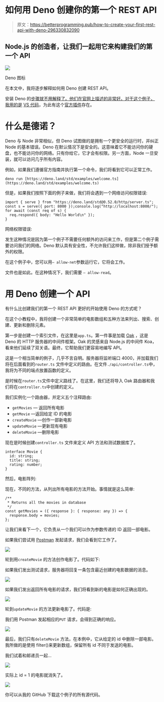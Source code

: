 # 如何用 Deno 创建你的第一个 REST API

> 原文：<https://betterprogramming.pub/how-to-create-your-first-rest-api-with-deno-296330832090>

## Node.js 的创造者，让我们一起用它来构建我们的第一个 API

![](img/89180a0b7b9ed1ed19e744a934fb9825.png)

Deno 图标

在本文中，我将逐步解释如何用 Deno 创建 REST API。

安装 Deno 的[步骤就不用解释了。他们在官网上描述的非常好。对于这个例子，我用的是](https://deno.land/#installation) [VS 代码](https://code.visualstudio.com/)，为此有这个[官方插件](https://marketplace.visualstudio.com/items?itemName=justjavac.vscode-deno)存在。

# 什么是德诺？

Deno 与 Node 非常相似，但 Deno 试图做的是拥有一个更安全的运行时，并纠正 Node 的基本错误。Deno 在默认情况下是安全的。这意味着它不能访问你的硬盘，也不能访问你的网络。只有你给它，它才会有权限。另一方面，Node 一旦安装，就可以访问几乎所有内容。

例如，如果我们遵循官方指南并执行第一个命令，我们将看到它可以正常工作。

```
deno run [https://deno.land/std/examples/welcome.ts](https://deno.land/std/examples/welcome.ts)
```

但是，如果我们按照下面的例子来做，我们将会遇到一个网络访问权限错误:

```
import { serve } from "https://deno.land/std@0.52.0/http/server.ts";
const s = serve({ port: 8000 });console.log("http://localhost:8000/");
for await (const req of s) {
  req.respond({ body: "Hello World\n" });
}
```

网络权限错误:

发生这种情况是因为第一个例子不需要任何额外的访问来工作，但是第二个例子需要访问我们的网络。Deno 默认具有安全性，不允许我们这样做，除非我们授予额外的权限。

在这个例子中，您可以用`— allow-net`参数运行它，它将会工作。

文件也是如此。在这种情况下，我们需要 `— allow-read`。

# 用 Deno 创建一个 API

有什么比创建我们的第一个 REST API 更好的开始使用 Deno 的方式呢？

在这个小教程中，我将创建一个非常简单的电影数组和五种方法来列出、搜索、创建、更新和删除元素。

第一步是创建一个索引文件，在这里是`app.ts`。第一件事是加载 [Oak](https://oakserver.github.io/oak/) ，这是 Deno 的 HTTP 服务器的中间件框架。Oak 的灵感来自 Node.js 的中间件 Koa，看来他们延续了双关语。最终，它帮助我们更容易地编写 API。

这是一个相当简单的例子，几乎不言自明。服务器将监听端口 4000，并加载我们将在后面看到的`router.ts` 文件中定义的路由。在文件`./api/controller.ts`中，我将为不同的端点放置函数的定义。

是时候在`router.ts`文件中定义路线了。在这里，我们还将导入 Oak 路由器和我们将在`controller.ts`中创建的定义。

我们实例化一个路由器，并定义五个注释路由:

*   `getMovies` — 返回所有电影
*   `getMovie` —返回给定 ID 的电影
*   `createMovie` —创作一部新电影
*   `updateMovie` —更新现有电影
*   `deleteMovie` —删除电影

现在是时候创建`controller.ts` 文件来定义 API 方法和测试数据库了。

```
interface Movie {
  id: string;
  title: string;
  rating: number;
}
```

然后，电影阵列:

现在，不同的方法，从列出所有电影的方法开始。事情就是这么简单:

```
/**
 * Returns all the movies in database
 */
const getMovies = ({ response }: { response: any }) => {
  response.body = movies;
};
```

让我们来看下一个，它负责从一个我们可以作为参数传递的 ID 返回一部电影。

如果我们尝试用 [Postman](https://www.postman.com/) 发起请求，我们会看到它工作了。

![](img/aa48d885dafb8cbd483df12dfa484ad9.png)

轮到用`createMovie` 的方法创作电影了。代码如下:

如果我们发出测试请求，服务器将回复一条包含最近创建的电影数据的消息。

![](img/1751d2262addad16e4ec4a37a445f1e3.png)

如果我们发出返回所有电影的请求，我们将看到新的电影是如何正确出现的。

![](img/30ebddf5eacf11743ec376498a2f7c83.png)

轮到`updateMovie` 的方法更新电影了。代码是:

我们用 Postman 发起相应的`PUT` 请求，会得到正确的响应。

![](img/b5f4a7796eadc4fca251cf49fa7609a1.png)

最后，我们只有`deleteMovie` 方法，在本例中，它从给定的 id 中删除一部电影。我所做的是使用 filter()来更新数组，保留所有 id 不同于发送的电影。

我们试着和邮递员一起…

![](img/3fdf30d57013cbca0b6ca2ed74e5c4d8.png)

实际上 id = 1 的电影就消失了。

![](img/e5f7745758b1187c85b2be4e8e4b17cf.png)

你可以从我的 GitHub 下载这个例子的所有源代码。